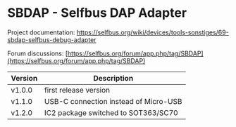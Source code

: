 # SBDAP - Selfbus DAP Adapter
Project documentation: https://selfbus.org/wiki/devices/tools-sonstiges/69-sbdap-selfbus-debug-adapter

Forum discussions: [https://selfbus.org/forum/app.php/tag/SBDAP](https://selfbus.org/forum/app.php/tag/SBDAP)

|Version|Description                          |
|-------|-------------------------------------|
|v1.0.0 |first release version                |
|v1.1.0 |USB-C connection instead of Micro-USB|
|v1.2.0 |IC2 package switched to SOT363/SC70  |
